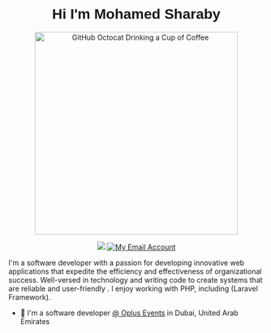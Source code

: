 <h1 align="center" style="font-family: 'Nunito', sans-serif;">Hi I'm Mohamed Sharaby</h1>
<div align="center">
<img src="https://raw.githubusercontent.com/engsahaly/engsahaly/main/code.gif" alt="GitHub Octocat Drinking a Cup of Coffee" height="400">
</div>
<p align="center">
    <a href="https://www.linkedin.com/in/mohamed-sharaby-663b6525/"><img src="https://img.shields.io/badge/linkedin-%230177B5?style=flat&logo=linkedin&logoColor=white"/></a>
    <a href="mailto:moh.sharaby@yahoo.com"><img src="https://img.shields.io/badge/Email-My%20Email%20Address-orange" alt="My Email Account" /></a>
  </p>
  
<!--   <img src="https://github.com/mohamedabusrea/mohamedabusrea/blob/master/profile-img.png" align="right" width="25%"/> -->

<div align=center">
I'm a software developer with a passion for developing innovative web applications that expedite the efficiency and effectiveness of organizational success. Well-versed in technology and writing code to create systems that are reliable and user-friendly . I enjoy working with PHP, including (Laravel Framework).
                  </div>
                  
- 🔭 I'm a software developer [@ Oplus Events](https://oplus.ae/) in Dubai, United Arab Emirates
                  
<!-- - 🔍 <p>I have 2 live apps: </p> -->
<!--   - <p>[Quran-tab (chrome extension)](https://chrome.google.com/webstore/detail/quran-tab/afaihcdgkjebgabomemccdneglknjkdd)</p> -->
<!--   - <p>Wazaker App ([Android version](https://play.google.com/store/apps/details?id=com.wazakerdailyaya&gl=DE), [iOS version](https://apps.apple.com/app/apple-store/id1453500014))</p> -->
